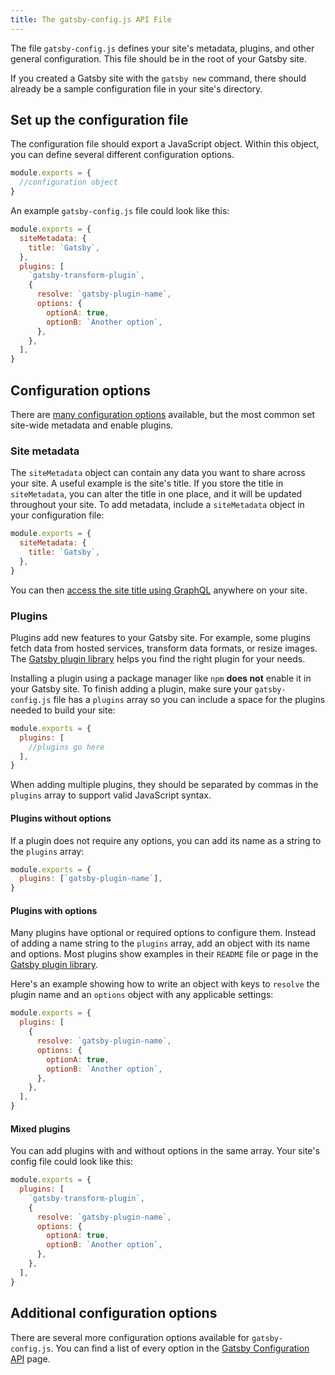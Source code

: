 ```yaml
---
title: The gatsby-config.js API File
---
```


The file `gatsby-config.js` defines your site's metadata, plugins, and other general configuration. This file should be in the root of your Gatsby site.

If you created a Gatsby site with the `gatsby new` command, there should already be a sample configuration file in your site's directory.

## Set up the configuration file

The configuration file should export a JavaScript object. Within this object, you can define several different configuration options.

```javascript:title=gatsby-config.js
module.exports = {
  //configuration object
}
```

An example `gatsby-config.js` file could look like this:

```javascript:title=gatsby-config.js
module.exports = {
  siteMetadata: {
    title: `Gatsby`,
  },
  plugins: [
    `gatsby-transform-plugin`,
    {
      resolve: `gatsby-plugin-name`,
      options: {
        optionA: true,
        optionB: `Another option`,
      },
    },
  ],
}
```

## Configuration options

There are [many configuration options](/docs/gatsby-config) available, but the most common set site-wide metadata and enable plugins.

### Site metadata

The `siteMetadata` object can contain any data you want to share across your site. A useful example is the site's title. If you store the title in `siteMetadata`, you can alter the title in one place, and it will be updated throughout your site. To add metadata, include a `siteMetadata` object in your configuration file:

```javascript:title=gatsby-config.js
module.exports = {
  siteMetadata: {
    title: `Gatsby`,
  },
}
```

You can then [access the site title using GraphQL](/tutorial/part-four/#your-first-graphql-query) anywhere on your site.

### Plugins

Plugins add new features to your Gatsby site. For example, some plugins fetch data from hosted services, transform data formats, or resize images. The [Gatsby plugin library](/plugins) helps you find the right plugin for your needs.

Installing a plugin using a package manager like `npm` **does not** enable it in your Gatsby site. To finish adding a plugin, make sure your `gatsby-config.js` file has a `plugins` array so you can include a space for the plugins needed to build your site:

```javascript:title=gatsby-config.js
module.exports = {
  plugins: [
    //plugins go here
  ],
}
```

When adding multiple plugins, they should be separated by commas in the `plugins` array to support valid JavaScript syntax.

#### Plugins without options

If a plugin does not require any options, you can add its name as a string to the `plugins` array:

```javascript:title=gatsby-config.js
module.exports = {
  plugins: [`gatsby-plugin-name`],
}
```

#### Plugins with options

Many plugins have optional or required options to configure them. Instead of adding a name string to the `plugins` array, add an object with its name and options. Most plugins show examples in their `README` file or page in the [Gatsby plugin library](/plugins).

Here's an example showing how to write an object with keys to `resolve` the plugin name and an `options` object with any applicable settings:

```javascript:title=gatsby-config.js
module.exports = {
  plugins: [
    {
      resolve: `gatsby-plugin-name`,
      options: {
        optionA: true,
        optionB: `Another option`,
      },
    },
  ],
}
```

#### Mixed plugins

You can add plugins with and without options in the same array. Your site's config file could look like this:

```javascript:title=gatsby-config.js
module.exports = {
  plugins: [
    `gatsby-transform-plugin`,
    {
      resolve: `gatsby-plugin-name`,
      options: {
        optionA: true,
        optionB: `Another option`,
      },
    },
  ],
}
```

## Additional configuration options

There are several more configuration options available for `gatsby-config.js`. You can find a list of every option in the [Gatsby Configuration API](/docs/gatsby-config/) page.
